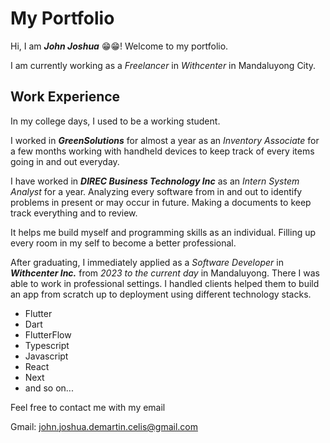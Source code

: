 # My Portfolio

Hi, I am ***John Joshua*** 😁😁! Welcome to my portfolio. 

I am currently working as a _Freelancer_ in *Withcenter* in Mandaluyong City.

## Work Experience
In my college days, I used to be a working student. 

I worked in ***GreenSolutions*** for almost a year as an *Inventory Associate* for a few months working with handheld devices to keep track of every items going in and out everyday. 

I have worked in ***DIREC Business Technology Inc*** as an *Intern System Analyst* for a year. Analyzing every software from in and out to identify problems in present or may occur in future. Making a documents to keep track everything and to review. 

It helps me build myself and programming skills as an individual. Filling up every room in my self to become a better professional.

After graduating, I immediately applied as a *Software Developer* in ***Withcenter Inc.*** from *2023 to the current day* in Mandaluyong. There I was able to work in professional settings. I handled clients helped them to build an app from scratch up to deployment using different technology stacks.

- Flutter
- Dart
- FlutterFlow
- Typescript
- Javascript
- React
- Next
- and so on...

Feel free to contact me with my email

Gmail: john.joshua.demartin.celis@gmail.com
